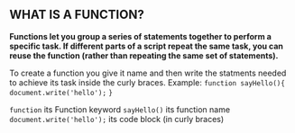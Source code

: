 ## WHAT IS A FUNCTION?

**Functions let you group a series of statements together to perform a specific task. If different parts of a script repeat the same task, you can reuse the function (rather than repeating the same set of statements).**


To create a function you give it name and then write the statments needed to achieve its task inside the curly braces.
 Example:
`function sayHello(){`
`document.write('hello');`
`}`

`function` its Function keyword
`sayHello()` its function name 
`document.write('hello');` its code block (in curly braces)

